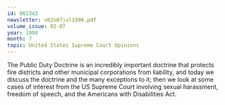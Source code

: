 ```yaml
---
id: 001342
newsletter: v02n07jul1998.pdf
volume_issue: 02-07
year: 1998
month: 7
topic: United States Supreme Court Opinions
---
```


The Public Duty Doctrine is an incredibly important doctrine that protects fire districts and other municipal corporations from liability, and today we discuss the doctrine and the many exceptions to it; then we look at some cases of interest from the US Supreme Court involving sexual harassment, freedom of speech, and the Americans with Disabilities Act.